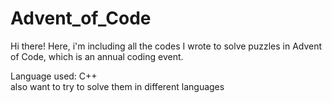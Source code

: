 # Advent_of_Code
Hi there! Here, i'm including all the codes I wrote to solve puzzles in Advent of Code, which is an annual coding event.

Language used: C++\
also want to try to solve them in different languages

